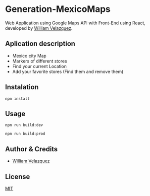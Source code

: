 # Generation-MexicoMaps

Web Application using Google Maps API with Front-End using React, developed by [William Velazquez](https://twitter.com/@WilliamVlazquez).

## Aplication description

- Mexico city Map
- Markers of different stores
- Find your current Location
- Add your favorite stores (Find them and remove them)

## Instalation

```
npm install
```

## Usage

```
npm run build:dev

npm run build:prod
```

## Author & Credits
- [William Velazquez](https://twitter.com/@WilliamVlazquez)

## License

[MIT](https://opensource.org/licenses/MIT)

